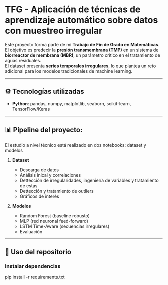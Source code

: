 # TFG - Aplicación de técnicas de aprendizaje automático sobre datos con muestreo irregular

Este proyecto forma parte de mi **Trabajo de Fin de Grado en Matemáticas**.  
El objetivo es predecir la **presión transmembrana (TMP)** en un sistema de **biorreactor de membrana (MBR)**, un parámetro crítico en el tratamiento de aguas residuales.  
El dataset presenta **series temporales irregulares**, lo que plantea un reto adicional para los modelos tradicionales de machine learning.

---

## ⚙️ Tecnologías utilizadas
- **Python**: pandas, numpy, matplotlib, seaborn, scikit-learn, TensorFlow/Keras

---

## 📊 Pipeline del proyecto:
El estudio a nivel técnico está realizado en dos notebooks: dataset y modelos

1. **Dataset**  
   - Descarga de datos  
   - Análisis inical y correlaciones
   - Dettección de irregularidades, ingeniería de variables y tratamiento de estas
   - Dettección y tratamiento de outliers
   - Gráficos de interés

2. **Modelos**  
   - Random Forest (baseline robusto)  
   - MLP (red neuronal feed-forward)  
   - LSTM Time-Aware (secuencias irregulares)
   - Evaluación
---

## 🚀 Uso del repositorio

### Instalar dependencias
pip install -r requirements.txt

